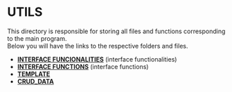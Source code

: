 # UTILS
This directory is responsible for storing all files and functions corresponding to the main program.<br> Below you will have the links to the respective folders and files.

- **[INTERFACE FUNCIONALITIES](https://upraggy.github.io/FOOD_DEV/Documentation/utils/INTERFACE_FUNCIONALITIES)** (interface functionalities)
- **[INTERFACE FUNCTIONS](https://upraggy.github.io/FOOD_DEV/Documentation/utils/Interface_func)** (interface functions)
- **[TEMPLATE](https://upraggy.github.io/FOOD_DEV/Documentation/utils/template)**
- **[CRUD_DATA](https://upraggy.github.io/FOOD_DEV/Documentation/utils/CRUD_DATA)**

